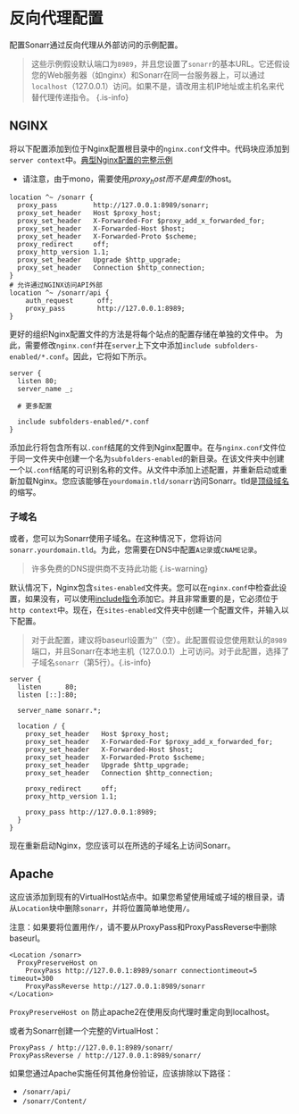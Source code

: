 # 反向代理配置

配置Sonarr通过反向代理从外部访问的示例配置。

> 这些示例假设默认端口为`8989`，并且您设置了`sonarr`的基本URL。它还假设您的Web服务器（如nginx）和Sonarr在同一台服务器上，可以通过`localhost`（127.0.0.1）访问。如果不是，请改用主机IP地址或主机名来代替代理传递指令。
{.is-info}

## NGINX

将以下配置添加到位于Nginx配置根目录中的`nginx.conf`文件中。代码块应添加到`server context`中。[典型Nginx配置的完整示例](https://www.nginx.com/resources/wiki/start/topics/examples/full/)

- 请注意，由于mono，需要使用$proxy_host而不是典型的$host。

```nginx
location ^~ /sonarr {
  proxy_pass         http://127.0.0.1:8989/sonarr;
  proxy_set_header   Host $proxy_host;
  proxy_set_header   X-Forwarded-For $proxy_add_x_forwarded_for;
  proxy_set_header   X-Forwarded-Host $host;
  proxy_set_header   X-Forwarded-Proto $scheme;
  proxy_redirect     off;
  proxy_http_version 1.1;
  proxy_set_header   Upgrade $http_upgrade;
  proxy_set_header   Connection $http_connection;
}
# 允许通过NGINX访问API外部
location ^~ /sonarr/api {
    auth_request      off;
    proxy_pass        http://127.0.0.1:8989;
}

```

更好的组织Nginx配置文件的方法是将每个站点的配置存储在单独的文件中。
为此，需要修改`nginx.conf`并在`server`上下文中添加`include subfolders-enabled/*.conf`。因此，它将如下所示。

```nginx
server {
  listen 80;
  server_name _;
  
  # 更多配置
  
  include subfolders-enabled/*.conf
}
```

添加此行将包含所有以`.conf`结尾的文件到Nginx配置中。在与`nginx.conf`文件位于同一文件夹中创建一个名为`subfolders-enabled`的新目录。在该文件夹中创建一个以`.conf`结尾的可识别名称的文件。从文件中添加上述配置，并重新启动或重新加载Nginx。您应该能够在`yourdomain.tld/sonarr`访问Sonarr。tld是[顶级域名](https://en.wikipedia.org/wiki/List_of_Internet_top-level_domains)的缩写。

### 子域名

或者，您可以为Sonarr使用子域名。在这种情况下，您将访问`sonarr.yourdomain.tld`。为此，您需要在DNS中配置`A记录`或`CNAME记录`。
> 许多免费的DNS提供商不支持此功能 {.is-warning}

默认情况下，Nginx包含`sites-enabled`文件夹。您可以在`nginx.conf`中检查此设置，如果没有，可以使用[include指令](http://nginx.org/en/docs/ngx_core_module.html#include)添加它。并且非常重要的是，它必须位于`http context`中。现在，在`sites-enabled`文件夹中创建一个配置文件，并输入以下配置。

> 对于此配置，建议将baseurl设置为''（空）。此配置假设您使用默认的`8989`端口，并且Sonarr在本地主机（127.0.0.1）上可访问。对于此配置，选择了子域名`sonarr`（第5行）。{.is-info}

```nginx
server {
  listen      80;
  listen [::]:80;

  server_name sonarr.*;

  location / {
    proxy_set_header   Host $proxy_host;
    proxy_set_header   X-Forwarded-For $proxy_add_x_forwarded_for;
    proxy_set_header   X-Forwarded-Host $host;
    proxy_set_header   X-Forwarded-Proto $scheme;
    proxy_set_header   Upgrade $http_upgrade;
    proxy_set_header   Connection $http_connection;

    proxy_redirect     off;
    proxy_http_version 1.1;
    
    proxy_pass http://127.0.0.1:8989;
  }
}
```

现在重新启动Nginx，您应该可以在所选的子域名上访问Sonarr。

## Apache

这应该添加到现有的VirtualHost站点中。如果您希望使用域或子域的根目录，请从`Location`块中删除`sonarr`，并将位置简单地使用`/`。

注意：如果要将位置用作`/`，请不要从ProxyPass和ProxyPassReverse中删除baseurl。

```none
<Location /sonarr>
  ProxyPreserveHost on
    ProxyPass http://127.0.0.1:8989/sonarr connectiontimeout=5 timeout=300
    ProxyPassReverse http://127.0.0.1:8989/sonarr
</Location>
```

`ProxyPreserveHost on` 防止apache2在使用反向代理时重定向到localhost。

或者为Sonarr创建一个完整的VirtualHost：

```none
ProxyPass / http://127.0.0.1:8989/sonarr/
ProxyPassReverse / http://127.0.0.1:8989/sonarr/
```

如果您通过Apache实施任何其他身份验证，应该排除以下路径：

- `/sonarr/api/`
- `/sonarr/Content/`